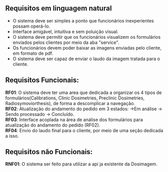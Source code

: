 ## Requisitos em linguagem natural
- O sistema deve ser simples a ponto que funcionários inexperientes possam operá-lo.
- Interface amigável, intuitiva e sem poluição visual.
- O sistema deve permitir que os funcionários visualizem os formulários enviados pelos clientes por meio da aba "service".
- Os funcionários devem poder baixar as imagens enviadas pelo cliente, em formato de pdf.
- O sistema deve ser capaz de enviar o laudo da imagem tratada para o cliente.
## Requisitos Funcionais:
**RF01**: O sistema deve ter uma area que dedicada a organizar os 4 tipos de formulários(Calibrations, Clinic Dosimetries, Preclinic Dosimetries, Radiosymoviorthesis), de forma a descomplicar a navegação. <br>
**RF02**: Atualização do andamento do pedido em 3 estados: ->Em análise -> Sendo processado -> Concluído. <br>
**RF03**: Interface acoplada na área de análise dos formulários para atualização do andamento do pedido (RF02). <br>
**RF04**: Envio do laudo final para o cliente, por meio de uma seção dedicada a isso.

## Requisitos não Funcionais:
**RNF01**: O sistema ser feito para utilizar a api ja existente da Dosimagem.
